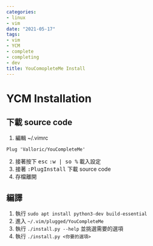 ```yaml
---
categories:
- linux
- vim
date: "2021-05-17"
tags:
- vim
- YCM
- complete
- completing
- dev
title: YouComopleteMe Install
---
```


# YCM Installation

## 下載 source code

1. 編輯 ~/.vimrc

```vim
Plug 'Valloric/YouCompleteMe'
```

2. 接著按下 <kbd>esc</kbd> <kbd>:w | so %</kbd> 載入設定
3. 接著 <kbd>:PlugInstall</kbd> 下載 source code
4. 存檔離開

## 編譯

1. 執行 `sudo apt install python3-dev build-essential`
2. 進入 `~/.vim/plugged/YouCompleteMe`
3. 執行 `./install.py --help` 並挑選需要的選項
4. 執行 `./install.py <你要的選項>`
